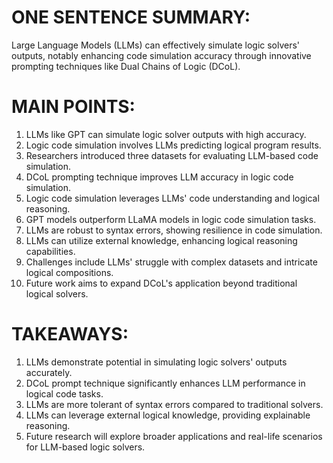 # ONE SENTENCE SUMMARY:
Large Language Models (LLMs) can effectively simulate logic solvers' outputs, notably enhancing code simulation accuracy through innovative prompting techniques like Dual Chains of Logic (DCoL).

# MAIN POINTS:
1. LLMs like GPT can simulate logic solver outputs with high accuracy.
2. Logic code simulation involves LLMs predicting logical program results.
3. Researchers introduced three datasets for evaluating LLM-based code simulation.
4. DCoL prompting technique improves LLM accuracy in logic code simulation.
5. Logic code simulation leverages LLMs' code understanding and logical reasoning.
6. GPT models outperform LLaMA models in logic code simulation tasks.
7. LLMs are robust to syntax errors, showing resilience in code simulation.
8. LLMs can utilize external knowledge, enhancing logical reasoning capabilities.
9. Challenges include LLMs' struggle with complex datasets and intricate logical compositions.
10. Future work aims to expand DCoL's application beyond traditional logical solvers.

# TAKEAWAYS:
1. LLMs demonstrate potential in simulating logic solvers' outputs accurately.
2. DCoL prompt technique significantly enhances LLM performance in logical code tasks.
3. LLMs are more tolerant of syntax errors compared to traditional solvers.
4. LLMs can leverage external logical knowledge, providing explainable reasoning.
5. Future research will explore broader applications and real-life scenarios for LLM-based logic solvers.
